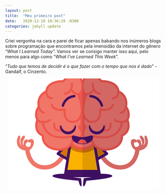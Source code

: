 ```yaml
---
layout: post
title:  "Meu primeiro post"
date:   2020-12-10 10:36:29 -0300
categories: jekyll update
---
```


Criei vergonha na cara e parei de ficar apenas babando nos inúmeros blogs sobre programação que
encontramos pela imensidão da internet do gênero “*What I Learned Today*”. Vamos ver se
consigo manter isso aqui, pelo menos para algo como “*What I've Learned This Week*”.

“*Tudo que temos de decidir é o que fazer com o tempo que nos é dado*” - Gandalf, o Cinzento.


<p align="center">
<img src="/assets/brain-meditation.png">
</p>
